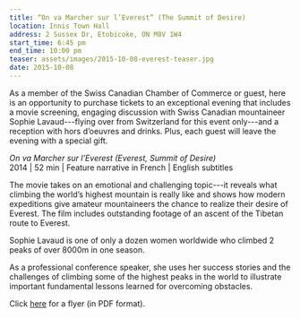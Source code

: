 ```yaml
---
title: “On va Marcher sur l’Everest” (The Summit of Desire)
location: Innis Town Hall
address: 2 Sussex Dr, Etobicoke, ON M8V 1W4
start_time: 6:45 pm
end_time: 10:00 pm
teaser: assets/images/2015-10-08-everest-teaser.jpg
date: 2015-10-08
---
```


As a member of the Swiss Canadian Chamber of Commerce or guest, here is an
opportunity to purchase tickets to an exceptional evening that includes a movie
screening, engaging discussion with Swiss Canadian mountaineer Sophie
Lavaud---flying over from Switzerland for this event only---and a reception
with hors d’oeuvres and drinks. Plus, each guest will leave the evening with a
special gift.

*On va Marcher sur l’Everest (Everest, Summit of Desire)*  
2014 | 52 min | Feature narrative in French | English subtitles

The movie takes on an emotional and challenging topic---it reveals what
climbing the world’s highest mountain is really like and shows how modern
expeditions give amateur mountaineers the chance to realize their desire of
Everest. The film includes outstanding footage of an ascent of the Tibetan
route to Everest.

Sophie Lavaud is one of only a dozen women worldwide who climbed 2 peaks of
over 8000m in one season.

As a professional conference speaker, she uses her success stories and the
challenges of climbing some of the highest peaks in the world to illustrate
important fundamental lessons learned for overcoming obstacles.

Click [here][flyer] for a flyer (in PDF format).

[flyer]: <{% link /assets/pdf/2015-10-08-everest-flyer.pdf %}>
